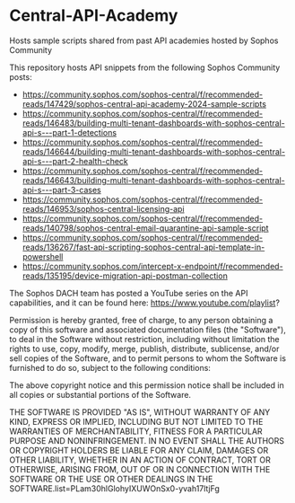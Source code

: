 # Central-API-Academy
Hosts sample scripts shared from past API academies hosted by Sophos Community 

This repository hosts API snippets from the following Sophos Community posts:

* https://community.sophos.com/sophos-central/f/recommended-reads/147429/sophos-central-api-academy-2024-sample-scripts
* https://community.sophos.com/sophos-central/f/recommended-reads/146483/building-multi-tenant-dashboards-with-sophos-central-api-s---part-1-detections
* https://community.sophos.com/sophos-central/f/recommended-reads/146644/building-multi-tenant-dashboards-with-sophos-central-api-s---part-2-health-check
* https://community.sophos.com/sophos-central/f/recommended-reads/146643/building-multi-tenant-dashboards-with-sophos-central-api-s---part-3-cases
* https://community.sophos.com/sophos-central/f/recommended-reads/146953/sophos-central-licensing-api
* https://community.sophos.com/sophos-central/f/recommended-reads/140798/sophos-central-email-quarantine-api-sample-script
* https://community.sophos.com/sophos-central/f/recommended-reads/136267/fast-api-scripting-sophos-central-api-template-in-powershell
* https://community.sophos.com/intercept-x-endpoint/f/recommended-reads/135195/device-migration-api-postman-collection

The Sophos DACH team has posted a YouTube series on the API capabilities, and it can be found here: https://www.youtube.com/playlist?


Permission is hereby granted, free of charge, to any person obtaining a copy of this software and associated documentation files (the "Software"), to deal in the Software without restriction, including without limitation the rights to use, copy, modify, merge, publish, distribute, sublicense, and/or sell copies of the Software, and to permit persons to whom the Software is furnished to do so, subject to the following conditions:

The above copyright notice and this permission notice shall be included in all copies or substantial portions of the Software.

THE SOFTWARE IS PROVIDED "AS IS", WITHOUT WARRANTY OF ANY KIND, EXPRESS OR IMPLIED, INCLUDING BUT NOT LIMITED TO THE WARRANTIES OF MERCHANTABILITY, FITNESS FOR A PARTICULAR PURPOSE AND NONINFRINGEMENT. IN NO EVENT SHALL THE AUTHORS OR COPYRIGHT HOLDERS BE LIABLE FOR ANY CLAIM, DAMAGES OR OTHER LIABILITY, WHETHER IN AN ACTION OF CONTRACT, TORT OR OTHERWISE, ARISING FROM, OUT OF OR IN CONNECTION WITH THE SOFTWARE OR THE USE OR OTHER DEALINGS IN THE SOFTWARE.list=PLam30hlGlohyIXUWOnSx0-yvah17ltjFg
